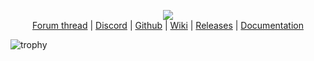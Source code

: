 <p align="center">
  <a href="https://www.tmodloader.net/">
    <img src="https://cdn.discordapp.com/attachments/690151155497435157/731490723790323773/tModLoaderLogo_with_background.png" />
  </a>
  <br>
  <a align="center" href="https://forums.terraria.org/index.php?threads/1-3-tmodloader-a-modding-api.23726/">Forum thread</a> | 
  <a align="center" href="https://tmodloader.net/discord">Discord</a> | 
  <a align="center" href="https://github.com/tModLoader/tModLoader">Github</a> | 
  <a align="center" href="https://github.com/tModLoader/tModLoader/wiki">Wiki</a> | 
  <a align="center" href="https://github.com/tModLoader/tModLoader/releases">Releases</a> | 
  <a align="center" href="https://tmodloader.github.io/tModLoader/html/index.html">Documentation</a>
  <br />

</p>

![trophy](https://github-profile-trophy.vercel.app/?username=jofairden&row=2&column=3)
